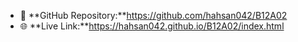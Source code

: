- 📂 **GitHub Repository:**https://github.com/hahsan042/B12A02
- 🌐 **Live Link:**https://hahsan042.github.io/B12A02/index.html

